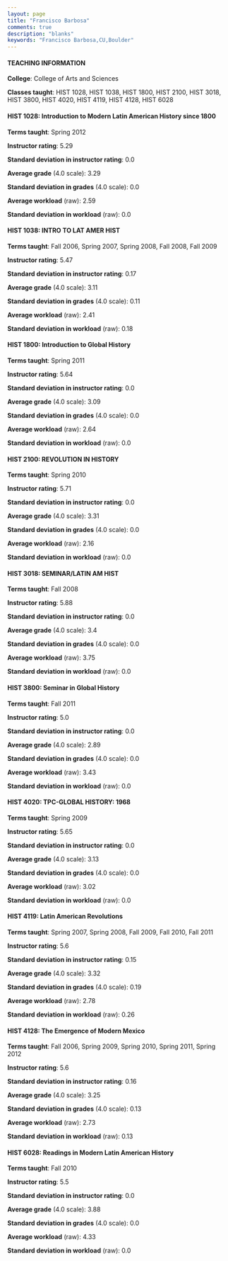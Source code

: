 ```yaml
---
layout: page
title: "Francisco Barbosa" 
comments: true
description: "blanks"
keywords: "Francisco Barbosa,CU,Boulder"
---
```

<head>
<script src="https://ajax.googleapis.com/ajax/libs/jquery/2.1.3/jquery.min.js"></script>
<script src="https://dl.dropboxusercontent.com/s/pc42nxpaw1ea4o9/highcharts.js?dl=0"></script>
<!-- <script src="../assets/js/highcharts.js"></script> -->
<style type="text/css">@font-face {
	font-family: "Bebas Neue";
	src: url(https://www.filehosting.org/file/details/544349/BebasNeue Regular.otf) format("opentype");
	}
	h1.Bebas { 
		font-family: "Bebas Neue", Verdana, Tahoma;
	}
</style>
</head>
	   
#### TEACHING INFORMATION

**College**: College of Arts and Sciences

**Classes taught**: HIST 1028, HIST 1038, HIST 1800, HIST 2100, HIST 3018, HIST 3800, HIST 4020, HIST 4119, HIST 4128, HIST 6028

#### HIST 1028: Introduction to Modern Latin American History since 1800

**Terms taught**: Spring 2012

**Instructor rating**: 5.29

**Standard deviation in instructor rating**: 0.0

**Average grade** (4.0 scale): 3.29

**Standard deviation in grades** (4.0 scale): 0.0

**Average workload** (raw): 2.59

**Standard deviation in workload** (raw): 0.0

#### HIST 1038: INTRO TO LAT AMER HIST

**Terms taught**: Fall 2006, Spring 2007, Spring 2008, Fall 2008, Fall 2009

**Instructor rating**: 5.47

**Standard deviation in instructor rating**: 0.17

**Average grade** (4.0 scale): 3.11

**Standard deviation in grades** (4.0 scale): 0.11

**Average workload** (raw): 2.41

**Standard deviation in workload** (raw): 0.18

#### HIST 1800: Introduction to Global History

**Terms taught**: Spring 2011

**Instructor rating**: 5.64

**Standard deviation in instructor rating**: 0.0

**Average grade** (4.0 scale): 3.09

**Standard deviation in grades** (4.0 scale): 0.0

**Average workload** (raw): 2.64

**Standard deviation in workload** (raw): 0.0

#### HIST 2100: REVOLUTION IN HISTORY

**Terms taught**: Spring 2010

**Instructor rating**: 5.71

**Standard deviation in instructor rating**: 0.0

**Average grade** (4.0 scale): 3.31

**Standard deviation in grades** (4.0 scale): 0.0

**Average workload** (raw): 2.16

**Standard deviation in workload** (raw): 0.0

#### HIST 3018: SEMINAR/LATIN AM HIST

**Terms taught**: Fall 2008

**Instructor rating**: 5.88

**Standard deviation in instructor rating**: 0.0

**Average grade** (4.0 scale): 3.4

**Standard deviation in grades** (4.0 scale): 0.0

**Average workload** (raw): 3.75

**Standard deviation in workload** (raw): 0.0

#### HIST 3800: Seminar in Global History

**Terms taught**: Fall 2011

**Instructor rating**: 5.0

**Standard deviation in instructor rating**: 0.0

**Average grade** (4.0 scale): 2.89

**Standard deviation in grades** (4.0 scale): 0.0

**Average workload** (raw): 3.43

**Standard deviation in workload** (raw): 0.0

#### HIST 4020: TPC-GLOBAL HISTORY: 1968

**Terms taught**: Spring 2009

**Instructor rating**: 5.65

**Standard deviation in instructor rating**: 0.0

**Average grade** (4.0 scale): 3.13

**Standard deviation in grades** (4.0 scale): 0.0

**Average workload** (raw): 3.02

**Standard deviation in workload** (raw): 0.0

#### HIST 4119: Latin American Revolutions

**Terms taught**: Spring 2007, Spring 2008, Fall 2009, Fall 2010, Fall 2011

**Instructor rating**: 5.6

**Standard deviation in instructor rating**: 0.15

**Average grade** (4.0 scale): 3.32

**Standard deviation in grades** (4.0 scale): 0.19

**Average workload** (raw): 2.78

**Standard deviation in workload** (raw): 0.26

#### HIST 4128: The Emergence of Modern Mexico

**Terms taught**: Fall 2006, Spring 2009, Spring 2010, Spring 2011, Spring 2012

**Instructor rating**: 5.6

**Standard deviation in instructor rating**: 0.16

**Average grade** (4.0 scale): 3.25

**Standard deviation in grades** (4.0 scale): 0.13

**Average workload** (raw): 2.73

**Standard deviation in workload** (raw): 0.13

#### HIST 6028: Readings in Modern Latin American History

**Terms taught**: Fall 2010

**Instructor rating**: 5.5

**Standard deviation in instructor rating**: 0.0

**Average grade** (4.0 scale): 3.88

**Standard deviation in grades** (4.0 scale): 0.0

**Average workload** (raw): 4.33

**Standard deviation in workload** (raw): 0.0

